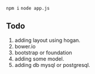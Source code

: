 `npm i`
`node app.js`

## Todo
1. adding layout using hogan.
2. bower.io
3. bootstrap or foundation
4. adding some model.
5. adding db mysql or postgresql.
